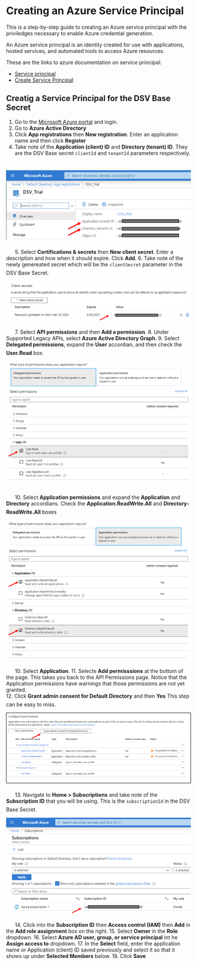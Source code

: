 [title]: # (Azure Service Principal)
[tags]: # (DevOps Secrets Vault,DSV,)
[priority]: # (6210)

# Creating an Azure Service Principal

This is a step-by-step guide to creating an Azure service principal with the priviledges necessary to enable Azure credential generation.

An Azure service principal is an identity created for use with applications, hosted services, and automated tools to access Azure resources. 

These are the links to azure documentation on service principal:

* [Service principal](https://docs.microsoft.com/en-us/azure/active-directory/develop/app-objects-and-service-principals)
* [Create Service Principal](https://docs.microsoft.com/en-us/azure/active-directory/develop/howto-create-service-principal-portal)

## Creatig a Service Principal for the DSV Base Secret

1. Go to the [Microsoft Azure portal](https://portal.azure.com) and login.
2. Go to **Azure Active Directory** 
3. Click **App registrations** then **New registration**.  Enter an application name and then click **Register**
4. Take note of the **Application (client) ID** and **Directory (tenant) ID**.  They are the DSV Base secret `clientId` and `tenantId` parameters respectively.
![](./images/spacer.png)

![](./images/applicationIDs.png)

![](./images/spacer.png)
5. Select **Certifications & secrets** then **New client secret**.  Enter a description and how when it should expire.  Click **Add**.
6. Take note of the newly genereated secret which will be the `clientSecret` parameter in the DSV Base Secret.
![](./images/spacer.png)

![](./images/clientsecret.png)

![](./images/spacer.png)
7. Select **API permissions** and then **Add a permission**.
8. Under Supported Legacy APIs, select **Azure Active Directory Graph**.
9. Select **Delegated permissions**, expand the **User** accordian, and then check the **User.Read** box.
![](./images/spacer.png)

![](./images/delegated.png)

![](./images/spacer.png)
10.  Select **Application permissions** and expand the **Application** and **Directory** accordians.  Check the **Application.ReadWrite.All** and **Directory-ReadWrite.All** boxes
![](./images/spacer.png)

![](./images/application.png)

![](./images/spacer.png)
10. Select **Application**.
11. Selecte **Add permisssions** at the bottom of the page.  This takes you back to the API Permissions page.  Notice that the Application permissions have warnings that those permissions are not yet granted.  
12. Click **Grant admin consent for Default Directory** and then **Yes**  This step can be easy to miss.
 ![](./images/spacer.png)

![](./images/grantpermission.png)

![](./images/spacer.png)
13. Navigate to **Home > Subscriptions** and take note of the **Subscription ID** that you will be using.  This is the `subscriptionId` in the DSV Base Secret.
 ![](./images/spacer.png)

![](./images/subscription.png)

![](./images/spacer.png)
14. Click into the **Subscription ID** then **Access control (IAM)** then **Add** in the **Add role assignment** box on the right.
15. Select **Owner** in the **Role** dropdown.
16. Select **Azure AD user, group, or service principal** int he **Assign access to** dropdown.
17. In the **Select** field, enter the application name or Application (client) ID saved previously and select it so that it shows up under **Selected Members** below.
18.  Click **Save**

